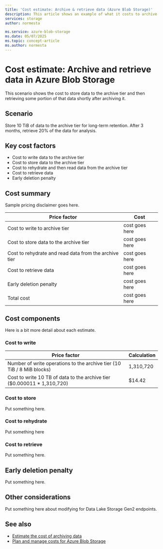 ```yaml
---
title: 'Cost estimate: Archive & retrieve data (Azure Blob Storage)' 
description: This article shows an example of what it costs to archive and then retrieve data in Azure Blob Storage.
services: storage
author: normesta

ms.service: azure-blob-storage
ms.date: 05/07/2025
ms.topic: concept-article
ms.author: normesta
---
```


# Cost estimate: Archive and retrieve data in Azure Blob Storage 

This scenario shows the cost to store data to the archive tier and then retrieving some portion of that data shortly after archiving it. 

## Scenario

Store 10 TiB of data to the archive tier for long-term retention. After 3 months, retrieve 20% of the data for analysis.

## Key cost factors

- Cost to write data to the archive tier
- Cost to store data to the archive tier
- Cost to rehydrate and then read data from the archive tier
- Cost to retrieve data
- Early deletion penalty

## Cost summary

Sample pricing disclaimer goes here.

| Price factor  | Cost |
|----|----|
| Cost to write to archive tier | cost goes here |
| Cost to store data to the archive tier | cost goes here |
| Cost to rehydrate and read data from the archive tier | cost goes here |
| Cost to retrieve data | cost goes here |
| Early deletion penalty | cost goes here |
| Total cost | cost goes here |

## Cost components

Here is a bit more detail about each estimate.

### Cost to write

| Price factor                                                    | Calculation      |
|-----------------------------------------------------------------|------------|
| Number of write operations to the archive tier (10 TiB / 8 MiB blocks)  |  1,310,720  |
| Cost to write 10 TB of data to the archive tier ($0.000011 * 1,310,720) | $14.42 |

### Cost to store

Put something here.

### Cost to rehydrate

Put something here

### Cost to retrieve

Put something here.

## Early deletion penalty

Put something here.

## Other considerations

Put something here about modifying for Data Lake Storage Gen2 endpoints.

## See also

- [Estimate the cost of archiving data](archive-cost-estimation.md)
- [Plan and manage costs for Azure Blob Storage](../common/storage-plan-manage-costs.md)
